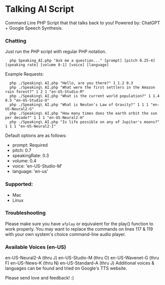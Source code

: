 # Talking AI Script

Command Line PHP Script that that talks back to you! Powered by: ChatGPT + Google Speech Synthesis. 

### Chatting

Just run the PHP script with regular PHP notation.

      php Speaking_AI.php "Ask me a question..." [prompt] [pitch 0.25-4] [speaking rate] [volume 0-1] [voice] [language]

Example Requests:

      php ./Speaking\ AI.php "Hello, are you there?" 1 1.2 0.3
      php ./Speaking\ AI.php "What were the first settlers in the Amazon rain forest?" 1 2 1 "en-US-Studio-M"
      php ./Speaking\ AI.php "What is the current world population?" 1 1.4 0.5 "en-US-Studio-O"
      php ./Speaking\ AI.php "What is Neuton's Law of Gravity?" 1 1 1 "en-US-Neural2-G"
      php ./Speaking\ AI.php "How many times does the earth orbit the sun per decade?" 1 1 1 "en-US-Neural2-H"
      php ./Speaking\ AI.php "Is life possible on any of Jupitar's moons?" 1 1 1 "en-US-Neural2-I"
      
      
Default options are as follows:
 - prompt: Required
 - pitch: 0.7
 - speakingRate: 0.3
 - volume: 0.4
 - voice: 'en-US-Studio-M'
 - language: 'en-us'

### Supported:
 - Mac
 - Linux
 
### Troubleshooting
 Please make sure you have `afplay` or equivalent for the play() function to work properly. You may want to replace the commands on lines 117 & 119 with your own system's choice command-line audio player.

### Available Voices (en-US)
en-US-Neural2-A (thru J)
en-US-Studio-M (thru O)
en-US-Wavenet-G (thru F)
en-US-News-K (thru N)
en-US-Standard-A (thru J)
Additional voices & languages can be found and tried on Google's TTS website.

Please send love and feedback! :)

